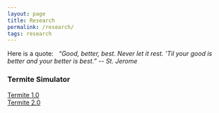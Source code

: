 ```yaml
---
layout: page
title: Research
permalink: /research/
tags: research
---
```

Here is a quote:   
*“Good, better, best. Never let it rest. ‘Til your good is better and your better is best.” -- St. Jerome* 

### Termite Simulator  
[Termite 1.0](http://www4.ncsu.edu/~ldong7/project_ter/index.html)  
[Termite 2.0](http://www4.ncsu.edu/~ldong7/Termite2.0/index.html)  
